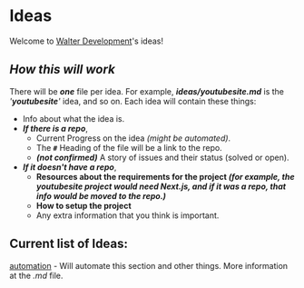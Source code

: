 # Ideas
Welcome to [Walter Development](https://github.com/WalterDevelopment)'s ideas!

## *How this will work*
There will be **_one_** file per idea.  For example, **_ideas/youtubesite.md_** is the _'**youtubesite**'_ idea, and so on.
Each idea will contain these things:
- Info about what the idea is.
- **_If there is a repo_**,
  - Current Progress on the idea *(might be automated)*.
  - The **_`#`_** Heading of the file will be a link to the repo.
  - *__(not confirmed)__* A story of issues and their status (solved or open).
- **_If it doesn't have a repo_**,
  - **Resources about the requirements for the project _(for example, the youtubesite project would need Next.js, and if it was a repo, that info would be moved to the repo.)_**
  - **How to setup the project**
  - Any extra information that you think is important.

## Current list of Ideas:
[automation][auto] - Will automate this section and other things. More information at the _.md_ file.

[auto]: ../automation.md
